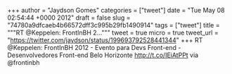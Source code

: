 
+++
author = "Jaydson Gomes"
categories = ["tweet"]
date = "Tue May 08 02:54:44 +0000 2012"
draft = false
slug = "74780a9dfcaeb4b66572dff3c995b29fb1490914"
tags = ["tweet"]
title = """RT @Keppelen: FrontInBH 2..."""
tweet = true
micro = true
tweet_url = "https://twitter.com/jaydson/status/199693792528441344"
+++
RT @Keppelen: FrontInBH 2012 - Evento para Devs Front-end - Desenvolvedores Front-end Belo Horizonte http://t.co/IEiAtPPt via @frontinbh
